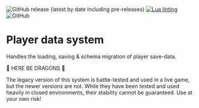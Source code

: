 ![GitHub release (latest by date including pre-releases)](https://img.shields.io/github/v/release/PhoenixEntertainment/PlayerDataSystem?include_prereleases&label=Latest%20Release)
[![Lua linting](https://github.com/PhoenixEntertainment/PlayerDataSystem/actions/workflows/lua-lint.yml/badge.svg)](https://github.com/PhoenixEntertainment/PlayerDataSystem/actions/workflows/lua-lint.yml)
![GitHub](https://img.shields.io/github/license/PhoenixEntertainment/PlayerDataSystem?label=License)

# Player data system
Handles the loading, saving & schema migration of player save-data.

🐉 HERE BE DRAGONS 🐉

The legacy version of this system is battle-tested and used in a live game, but the newer versions are not. While they have been tested and used heavily in closed environments, their stability cannot be guaranteed. Use at your own risk!
